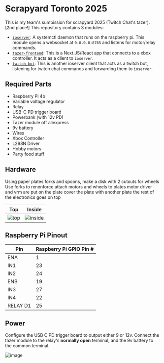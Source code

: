 # Scrapyard Toronto 2025

This is my team's sumbission for scrapyard 2025 (Twitch Chat's tazer). [2nd place!]
This repository contains 3 modules:

- [`ioserver`](https://github.com/Badbird5907/scrapyard-2025/tree/master/ioserver): A systemctl daemon that runs on the raspberry pi. This module opens a websocket at `0.0.0.0:8765` and listens for motor/relay commands.
- [`tazer-frontend`](https://github.com/Badbird5907/scrapyard-2025/tree/master/tazer-frontend): This is a Next.JS/React app that connects to a xbox controller. It acts as a client to `ioserver`.
- [`twitch-bot`](https://github.com/Badbird5907/scrapyard-2025/tree/master/twitch-bot): This is another ioserver client that acts as a twitch bot, listening for twitch chat commands and forwarding them to `ioserver`.

## Required Parts
- Raspberry Pi 4b
- Variable voltage regulator
- Relay
- USB-C PD trigger board
- Powerbank (with 12v PD)
- Tazer module off aliexpress
- 9v battery
- Wires
- Xbox Controller
- L298N Driver
- Hobby motors
- Party food stuff

## Hardware
Using paper plates forks and spoons, make a disk with 2 cutouts for wheels
Use forks to renenforce
attach motors and wheels to plates
motor driver and vrm are put on the plate
cover the plate with another plate
the rest of the electronics goes on top


| Top                                                                                     | Inside                                                                                     |
|-----------------------------------------------------------------------------------------|--------------------------------------------------------------------------------------------|
| ![top](https://github.com/user-attachments/assets/31e8ded8-666d-43da-8395-bc0e5afccc7e) | ![inside](https://github.com/user-attachments/assets/f6fdd29b-788b-4e1f-b199-07c2c53717ed) |

## Raspberry Pi Pinout

| Pin      | Raspberry Pi GPIO Pin # |
|----------|-------------------------|
| ENA      | 1                       |
| IN1      | 23                      |
| IN2      | 24                      |
| ENB      | 19                      |
| IN3      | 27                      |
| IN4      | 22                      |
| RELAY D1 | 25                      |

## Power
Configure the USB C PD trigger board to output either 9 or 12v.
Connect the tazer module to the relay's **normally open** terminal, and the 9v battery to the common terminal.

![image](https://github.com/user-attachments/assets/69a5c806-c569-44e1-a826-21a14844ba71)
